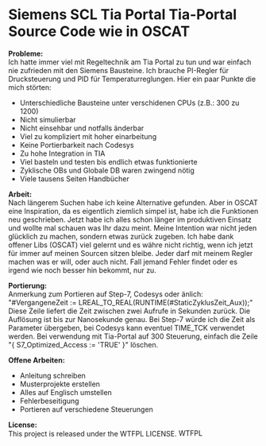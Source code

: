 # Siemens SCL Tia Portal Tia-Portal Source Code wie in OSCAT <br/>

<b>Probleme:</b><br/>
Ich hatte immer viel mit Regeltechnik am Tia Portal zu tun und war einfach nie zufrieden mit den Siemens Bausteine. Ich brauche PI-Regler für Drucksteuerung und PID für Temperaturreglungen. Hier ein paar Punkte die mich störten:
- Unterschiedliche Bausteine unter verschidenen CPUs (z.B.: 300 zu 1200)
- Nicht simulierbar
- Nicht einsehbar und notfalls änderbar
- Viel zu kompliziert mit hoher einarbeitung
- Keine Portierbarkeit nach Codesys
- Zu hohe Integration in TIA
- Viel basteln und testen bis endlich etwas funktionierte
- Zyklische OBs und Globale DB waren zwingend nötig 
- Viele tausens Seiten Handbücher

<b>Arbeit:</b><br/>
Nach längerem Suchen habe ich keine Alternative gefunden. Aber in OSCAT eine Inspiration, da es eigentlich ziemlich simpel ist, habe ich die Funktionen neu geschrieben. Jetzt habe ich alles schon länger im produktiven Einsatz und wollte mal schauen was Ihr dazu meint. 
Meine Intention war nicht jeden glücklich zu machen, sondern etwas zurück zugeben. Ich habe dank offener Libs (OSCAT) viel gelernt und es währe nicht richtig, wenn ich jetzt für immer auf meinen Sourcen sitzen bleibe. Jeder darf mit meinem Regler machen was er will, oder auch nicht. Fall jemand Fehler findet oder es irgend wie noch besser hin bekommt, nur zu. 

<b>Portierung:</b><br/>
Anmerkung zum Portieren auf Step-7, Codesys oder änlich:
"#VergangeneZeit := LREAL_TO_REAL(RUNTIME(#StaticZyklusZeit_Aux));"
Diese Zeile liefert die Zeit zwischen zwei Aufrufe in Sekunden zurück. Die Auflösung ist bis zur Nanosekunde genau. Bei Step-7 würde ich die Zeit als Parameter übergeben, bei Codesys kann eventuel TIME_TCK verwendet werden. 
Bei verwendung mit Tia-Portal auf 300 Steuerung, einfach die Zeile "{ S7_Optimized_Access := 'TRUE' }" löschen.

<b>Offene Arbeiten:</b><br/>
- Anleitung schreiben
- Musterprojekte erstellen
- Alles auf Englisch umstellen
- Fehlerbeseitigung
- Portieren auf verschiedene Steuerungen

<b>License:</b><br/>
This project is released under the WTFPL LICENSE.
<a href="http://www.wtfpl.net/"><img src="http://www.wtfpl.net/wp-content/uploads/2012/12/wtfpl-badge-4.png"
       width="80" height="15" alt="WTFPL" /></a>
